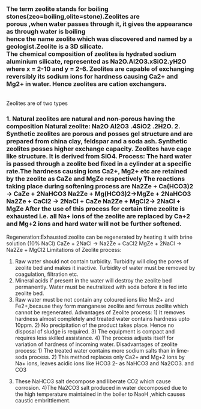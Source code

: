 <!DOCTYPE html>
<html lang="en">
<head>
    <meta charset="UTF-8">
    <meta http-equiv="X-UA-Compatible" content="IE=edge">
    <meta name="viewport" content="width=device-width, initial-scale=1.0">
    <title>Document</title>
</head>
<body>
   <h3><pr> The term zeolite stands for boiling stones(zeo=boiling,olite=stone).Zeolites are
<br>porous ,when water passes through it, it gives the appearance as through water is boiling<br/>
 hence the name zeolite which was discovered and named by a geologist.Zeolite is a 3D silicate.
<br> The chemical composition of zeolites is hydrated sodium aluminium silicate, represented as Na2O.Al2O3.xSiO2.yH2O<br/>
 where x = 2-10 and y = 2-6. Zeolites are capable of exchanging reversibly its sodium ions for hardness causing 
  Ca2+ and Mg2+ in water. Hence zeolites are cation exchangers.</h3><pr/>
  <br>Zeolites are of two types<br/>
<h3>1. Natural zeolites are natural and non-porous having the composition Natural zeolite: Na2O Al2O3 .4SiO2 .2H2O. 2. Synthetic zeolites are porous and posses gel structure and are prepared from china clay, feldspar and a soda ash. Synthetic zeolites posses higher exchange capacity. Zeolites have cage like structure. It is derived from SiO4.
Process: The hard water is passed through a zeolite bed fixed in a cylinder at a specific rate.The hardness causing ions Ca2+, Mg2+ etc are retained by the zeolite as CaZe and MgZe respectively
The reactions taking place during softening process are Na2Ze + Ca(HCO3)2 → CaZe + 2NaHCO3 Na2Ze + Mg(HCO3)2→MgZe + 2NaHCO3 Na2Ze + CaCl2 → 2NaCl + CaZe Na2Ze + MgCl2→ 2NaCl + MgZe
After the use of this process for certain time zeolite is exhausted i.e. all Na+ ions of the zeolite are replaced by Ca+2 and Mg+2 ions and hard water will not be further softened.</h3>

Regeneration:Exhausted zeolite can be regenerated by heating it with brine solution (10% NaCl)
CaZe + 2NaCl → Na2Ze + CaCl2 MgZe + 2NaCl → Na2Ze + MgCl2
Limitations of Zeolite process:
1. Raw water should not contain turbidity. Turbidity will clog the pores of zeolite bed and makes it inactive. Turbidity of water must be removed by coagulation, filtration etc.
2. Mineral acids if present in the water will destroy the zeolite bed permanently. Water must be neutralized with soda before it is fed into zeolite bed.
3. Raw water must be not contain any coloured ions like Mn2+ and Fe2+,because they form manganese zeolite and ferrous zeolite which cannot be regenerated.
Advantages of Zeolite process: 1) It removes hardness almost completely and treated water contains hardness upto 10ppm. 2) No precipitation of the product takes place. Hence no disposal of sludge is required. 3) The equipment is compact and requires less skilled assistance. 4) The process adjusts itself for variation of hardness of incoming water.
Disadvantages of zeolite process: 1) The treated water contains more sodium salts than in lime-soda process. 2) This method replaces only Ca2+ and Mg+2 ions by Na+ ions, leaves acidic ions like HCO3 2- as NaHCO3 and Na2CO3.
and CO3
3) These NaHCO3 salt decompose and liberate CO2 which cause corrosion. 4)The Na2CO3 salt produced in water decomposed due to the high temperature maintained in the boiler to NaoH ,which causes caustic embrittlement.
</body>
</html>
